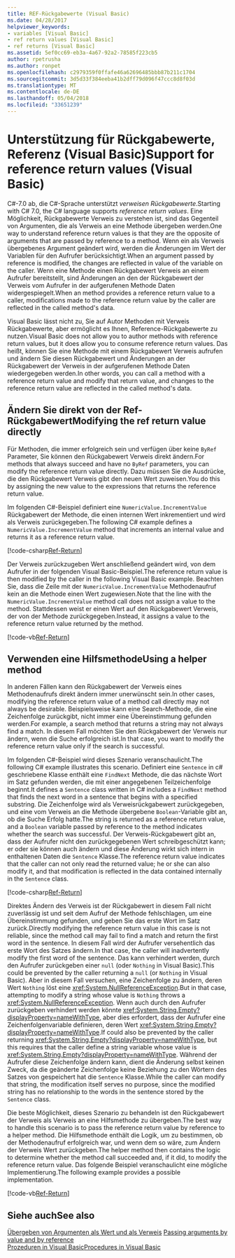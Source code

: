 ```yaml
---
title: REF-Rückgabewerte (Visual Basic)
ms.date: 04/28/2017
helpviewer_keywords:
- variables [Visual Basic]
- ref return values [Visual Basic]
- ref returns [Visual Basic]
ms.assetid: 5ef0cc69-eb3a-4a67-92a2-78585f223cb5
author: rpetrusha
ms.author: ronpet
ms.openlocfilehash: c2979359f0ffafe46a62696485bbb87b211c1704
ms.sourcegitcommit: 3d5d33f384eeba41b2dff79d096f47ccc8d8f03d
ms.translationtype: MT
ms.contentlocale: de-DE
ms.lasthandoff: 05/04/2018
ms.locfileid: "33651239"
---
```

# <a name="support-for-reference-return-values-visual-basic"></a><span data-ttu-id="a7b4a-102">Unterstützung für Rückgabewerte, Referenz (Visual Basic)</span><span class="sxs-lookup"><span data-stu-id="a7b4a-102">Support for reference return values (Visual Basic)</span></span>

<span data-ttu-id="a7b4a-103">C#-7.0 ab, die C#-Sprache unterstützt *verweisen Rückgabewerte*.</span><span class="sxs-lookup"><span data-stu-id="a7b4a-103">Starting with C# 7.0, the C# language supports *reference return values*.</span></span> <span data-ttu-id="a7b4a-104">Eine Möglichkeit, Rückgabewerte Verweis zu verstehen ist, sind das Gegenteil von Argumenten, die als Verweis an eine Methode übergeben werden.</span><span class="sxs-lookup"><span data-stu-id="a7b4a-104">One way to understand reference return values is that they are the opposite of arguments that are passed by reference to a method.</span></span> <span data-ttu-id="a7b4a-105">Wenn ein als Verweis übergebenes Argument geändert wird, werden die Änderungen im Wert der Variablen für den Aufrufer berücksichtigt.</span><span class="sxs-lookup"><span data-stu-id="a7b4a-105">When an argument passed by reference is modified, the changes are reflected in value of the variable on the caller.</span></span> <span data-ttu-id="a7b4a-106">Wenn eine Methode einen Rückgabewert Verweis an einem Aufrufer bereitstellt, sind Änderungen an den der Rückgabewert der Verweis vom Aufrufer in der aufgerufenen Methode Daten widergespiegelt.</span><span class="sxs-lookup"><span data-stu-id="a7b4a-106">When an method provides a reference return value to a caller, modifications made to the reference return value by the caller are reflected in the called method's data.</span></span>

<span data-ttu-id="a7b4a-107">Visual Basic lässt nicht zu, Sie auf Autor Methoden mit Verweis Rückgabewerte, aber ermöglicht es Ihnen, Reference-Rückgabewerte zu nutzen.</span><span class="sxs-lookup"><span data-stu-id="a7b4a-107">Visual Basic does not allow you to author methods with reference return values, but it does allow you to consume reference return values.</span></span> <span data-ttu-id="a7b4a-108">Das heißt, können Sie eine Methode mit einem Rückgabewert Verweis aufrufen und ändern Sie diesen Rückgabewert und Änderungen an der Rückgabewert der Verweis in der aufgerufenen Methode Daten wiedergegeben werden.</span><span class="sxs-lookup"><span data-stu-id="a7b4a-108">In other words, you can call a method with a reference return value and modify that return value, and changes to the reference return value are reflected in the called method's data.</span></span>

## <a name="modifying-the-ref-return-value-directly"></a><span data-ttu-id="a7b4a-109">Ändern Sie direkt von der Ref-Rückgabewert</span><span class="sxs-lookup"><span data-stu-id="a7b4a-109">Modifying the ref return value directly</span></span>

<span data-ttu-id="a7b4a-110">Für Methoden, die immer erfolgreich sein und verfügen über keine `ByRef` Parameter, Sie können den Rückgabewert Verweis direkt ändern.</span><span class="sxs-lookup"><span data-stu-id="a7b4a-110">For methods that always succeed and have no `ByRef` parameters, you can modify the reference return value directly.</span></span> <span data-ttu-id="a7b4a-111">Dazu müssen Sie die Ausdrücke, die den Rückgabewert Verweis gibt den neuen Wert zuweisen.</span><span class="sxs-lookup"><span data-stu-id="a7b4a-111">You do this by assigning the new value to the expressions that returns the reference return value.</span></span> 

<span data-ttu-id="a7b4a-112">Im folgenden C#-Beispiel definiert eine `NumericValue.IncrementValue` Rückgabewert der Methode, die einen internen Wert inkrementiert und wird als Verweis zurückgegeben.</span><span class="sxs-lookup"><span data-stu-id="a7b4a-112">The following C# example defines a `NumericValue.IncrementValue` method that increments an internal value and returns it as a reference return value.</span></span> 

[!code-csharp[Ref-Return](../../../../../samples/snippets/visualbasic/programming-guide/language-features/procedures/ref-returns1.cs)]

<span data-ttu-id="a7b4a-113">Der Verweis zurückzugeben Wert anschließend geändert wird, von dem Aufrufer in der folgenden Visual Basic-Beispiel.</span><span class="sxs-lookup"><span data-stu-id="a7b4a-113">The reference return value is then modified by the caller in the following Visual Basic example.</span></span> <span data-ttu-id="a7b4a-114">Beachten Sie, dass die Zeile mit der `NumericValue.IncrementValue` Methodenaufruf kein an die Methode einen Wert zugewiesen.</span><span class="sxs-lookup"><span data-stu-id="a7b4a-114">Note that the line with the `NumericValue.IncrementValue` method call does not assign a value to the method.</span></span> <span data-ttu-id="a7b4a-115">Stattdessen weist er einen Wert auf den Rückgabewert Verweis, der von der Methode zurückgegeben.</span><span class="sxs-lookup"><span data-stu-id="a7b4a-115">Instead, it assigns a value to the reference return value returned by the method.</span></span>

[!code-vb[Ref-Return](../../../../../samples/snippets/visualbasic/programming-guide/language-features/procedures/use-ref-returns1.vb)]

## <a name="using-a-helper-method"></a><span data-ttu-id="a7b4a-116">Verwenden eine Hilfsmethode</span><span class="sxs-lookup"><span data-stu-id="a7b4a-116">Using a helper method</span></span>

<span data-ttu-id="a7b4a-117">In anderen Fällen kann den Rückgabewert der Verweis eines Methodenaufrufs direkt ändern immer unerwünscht sein.</span><span class="sxs-lookup"><span data-stu-id="a7b4a-117">In other cases, modifying the reference return value of a method call directly may not always be desirable.</span></span> <span data-ttu-id="a7b4a-118">Beispielsweise kann eine Search-Methode, die eine Zeichenfolge zurückgibt, nicht immer eine Übereinstimmung gefunden werden.</span><span class="sxs-lookup"><span data-stu-id="a7b4a-118">For example, a search method that returns a string may not always find a match.</span></span> <span data-ttu-id="a7b4a-119">In diesem Fall möchten Sie den Rückgabewert der Verweis nur ändern, wenn die Suche erfolgreich ist.</span><span class="sxs-lookup"><span data-stu-id="a7b4a-119">In that case, you want to modify the reference return value only if the search is successful.</span></span>

<span data-ttu-id="a7b4a-120">Im folgenden C#-Beispiel wird dieses Szenario veranschaulicht.</span><span class="sxs-lookup"><span data-stu-id="a7b4a-120">The following C# example illustrates this scenario.</span></span> <span data-ttu-id="a7b4a-121">Definiert eine `Sentence` in c# geschriebene Klasse enthält eine `FindNext` Methode, die das nächste Wort im Satz gefunden werden, die mit einer angegebenen Teilzeichenfolge beginnt.</span><span class="sxs-lookup"><span data-stu-id="a7b4a-121">It defines a `Sentence` class written in C# includes a `FindNext` method that finds the next word in a sentence that begins with a specified substring.</span></span> <span data-ttu-id="a7b4a-122">Die Zeichenfolge wird als Verweisrückgabewert zurückgegeben, und eine vom Verweis an die Methode übergebene `Boolean`-Variable gibt an, ob die Suche Erfolg hatte.</span><span class="sxs-lookup"><span data-stu-id="a7b4a-122">The string is returned as a reference return value, and a `Boolean` variable passed by reference to the method indicates whether the search was successful.</span></span> <span data-ttu-id="a7b4a-123">Der Verweis-Rückgabewert gibt an, dass der Aufrufer nicht den zurückgegebenen Wert schreibgeschützt kann; er oder sie können auch ändern und diese Änderung wirkt sich intern in enthaltenen Daten die `Sentence` Klasse.</span><span class="sxs-lookup"><span data-stu-id="a7b4a-123">The reference return value indicates that the caller can not only read the returned value; he or she can also modify it, and that modification is reflected in the data contained internally in the `Sentence` class.</span></span>

[!code-csharp[Ref-Return](../../../../../samples/snippets/visualbasic/getting-started/ref-returns.cs)]

<span data-ttu-id="a7b4a-124">Direktes Ändern des Verweis ist der Rückgabewert in diesem Fall nicht zuverlässig ist und seit dem Aufruf der Methode fehlschlagen, um eine Übereinstimmung gefunden, und geben Sie das erste Wort im Satz zurück.</span><span class="sxs-lookup"><span data-stu-id="a7b4a-124">Directly modifying the reference return value in this case is not reliable, since the method call may fail to find a match and return the first word in the sentence.</span></span> <span data-ttu-id="a7b4a-125">In diesem Fall wird der Aufrufer versehentlich das erste Wort des Satzes ändern.</span><span class="sxs-lookup"><span data-stu-id="a7b4a-125">In that case, the caller will inadvertently modify the first word of the sentence.</span></span> <span data-ttu-id="a7b4a-126">Das kann verhindert werden, durch den Aufrufer zurückgeben einer `null` (oder `Nothing` in Visual Basic).</span><span class="sxs-lookup"><span data-stu-id="a7b4a-126">This could be prevented by the caller returning a `null` (or `Nothing` in Visual Basic).</span></span> <span data-ttu-id="a7b4a-127">Aber in diesem Fall versuchen, eine Zeichenfolge zu ändern, deren Wert `Nothing` löst eine <xref:System.NullReferenceException>.</span><span class="sxs-lookup"><span data-stu-id="a7b4a-127">But in that case, attempting to modify a string whose value is `Nothing` throws a <xref:System.NullReferenceException>.</span></span> <span data-ttu-id="a7b4a-128">Wenn auch durch den Aufrufer zurückgeben verhindert werden könnte <xref:System.String.Empty?displayProperty=nameWithType>, aber dies erfordert, dass der Aufrufer eine Zeichenfolgenvariable definieren, deren Wert <xref:System.String.Empty?displayProperty=nameWithType>.</span><span class="sxs-lookup"><span data-stu-id="a7b4a-128">If could also be prevented by the caller returning <xref:System.String.Empty?displayProperty=nameWithType>, but this requires that the caller define a string variable whose value is <xref:System.String.Empty?displayProperty=nameWithType>.</span></span> <span data-ttu-id="a7b4a-129">Während der Aufrufer diese Zeichenfolge ändern kann, dient die Änderung selbst keinen Zweck, da die geänderte Zeichenfolge keine Beziehung zu den Wörtern des Satzes von gespeichert hat die `Sentence` Klasse.</span><span class="sxs-lookup"><span data-stu-id="a7b4a-129">While the caller can modify that string, the modification itself serves no purpose, since the modified string has no relationship to the words in the sentence stored by the `Sentence` class.</span></span>

<span data-ttu-id="a7b4a-130">Die beste Möglichkeit, dieses Szenario zu behandeln ist den Rückgabewert der Verweis als Verweis an eine Hilfsmethode zu übergeben.</span><span class="sxs-lookup"><span data-stu-id="a7b4a-130">The best way to handle this scenario is to pass the reference return value by reference to a helper method.</span></span> <span data-ttu-id="a7b4a-131">Die Hilfsmethode enthält die Logik, um zu bestimmen, ob der Methodenaufruf erfolgreich war, und wenn dem so wäre, zum Ändern der Verweis Wert zurückgeben.</span><span class="sxs-lookup"><span data-stu-id="a7b4a-131">The helper method then contains the logic to determine whether the method call succeeded and, if it did, to modify the reference return value.</span></span> <span data-ttu-id="a7b4a-132">Das folgende Beispiel veranschaulicht eine mögliche Implementierung.</span><span class="sxs-lookup"><span data-stu-id="a7b4a-132">The following example provides a possible implementation.</span></span>

[!code-vb[Ref-Return](../../../../../samples/snippets/visualbasic/getting-started/ref-return-helper.vb#1)]

## <a name="see-also"></a><span data-ttu-id="a7b4a-133">Siehe auch</span><span class="sxs-lookup"><span data-stu-id="a7b4a-133">See also</span></span>

<span data-ttu-id="a7b4a-134">[Übergeben von Argumenten als Wert und als Verweis](passing-arguments-by-value-and-by-reference.md) </span><span class="sxs-lookup"><span data-stu-id="a7b4a-134">[Passing arguments by value and by reference](passing-arguments-by-value-and-by-reference.md) </span></span>  
[<span data-ttu-id="a7b4a-135">Prozeduren in Visual Basic</span><span class="sxs-lookup"><span data-stu-id="a7b4a-135">Procedures in Visual Basic</span></span>](index.md)   



